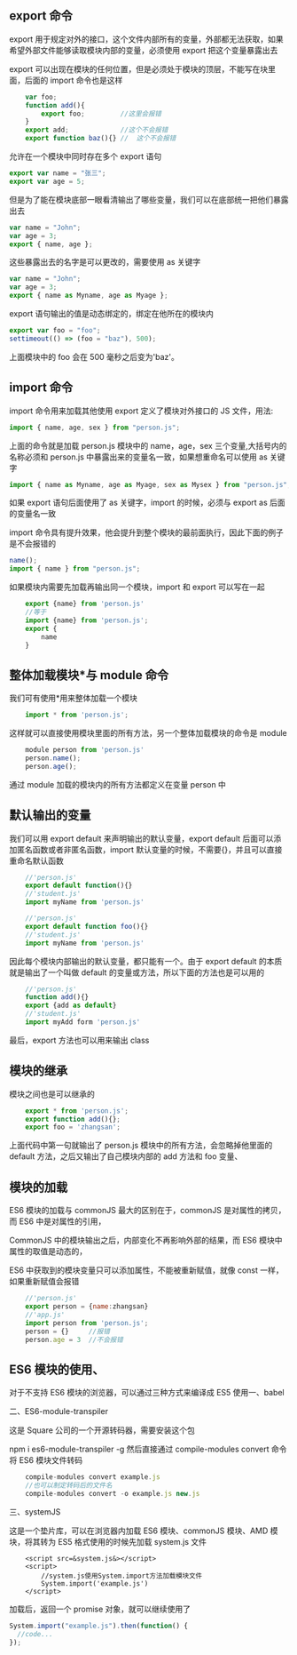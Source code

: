 <!-- # es6 - module 模块 -->

## export 命令

export 用于规定对外的接口，这个文件内部所有的变量，外部都无法获取，如果希望外部文件能够读取模块内部的变量，必须使用 export 把这个变量暴露出去

export 可以出现在模块的任何位置，但是必须处于模块的顶层，不能写在块里面，后面的 import 命令也是这样

```js
    var foo;
    function add(){
        export foo;         //这里会报错
    }
    export add;             //这个不会报错
    export function baz(){} //  这个不会报错
```

允许在一个模块中同时存在多个 export 语句

```js
export var name = "张三";
export var age = 5;
```

但是为了能在模块底部一眼看清输出了哪些变量，我们可以在底部统一把他们暴露出去

```js
var name = "John";
var age = 3;
export { name, age };
```

这些暴露出去的名字是可以更改的，需要使用 as 关键字

```js
var name = "John";
var age = 3;
export { name as Myname, age as Myage };
```

export 语句输出的值是动态绑定的，绑定在他所在的模块内

```js
export var foo = "foo";
settimeout(() => (foo = "baz"), 500);
```

上面模块中的 foo 会在 500 毫秒之后变为'baz'。

## import 命令

import 命令用来加载其他使用 export 定义了模块对外接口的 JS 文件，用法:

```js
import { name, age, sex } from "person.js";
```

上面的命令就是加载 person.js 模块中的 name，age，sex 三个变量,大括号内的名称必须和 person.js 中暴露出来的变量名一致，如果想重命名可以使用 as 关键字

```js
import { name as Myname, age as Myage, sex as Mysex } from "person.js";
```

如果 export 语句后面使用了 as 关键字，import 的时候，必须与 export as 后面的变量名一致

import 命令具有提升效果，他会提升到整个模块的最前面执行，因此下面的例子是不会报错的

```js
name();
import { name } from "person.js";
```

如果模块内需要先加载再输出同一个模块，import 和 export 可以写在一起

```js
    export {name} from 'person.js'
    //等于
    import {name} from 'person.js';
    export {
        name
    }
```

## 整体加载模块\*与 module 命令

我们可有使用\*用来整体加载一个模块

```js
    import * from 'person.js';
```

这样就可以直接使用模块里面的所有方法，另一个整体加载模块的命令是 module

```js
    module person from 'person.js'
    person.name();
    person.age();
```

通过 module 加载的模块内的所有方法都定义在变量 person 中

## 默认输出的变量

我们可以用 export default 来声明输出的默认变量，export default 后面可以添加匿名函数或者非匿名函数，import 默认变量的时候，不需要{}，并且可以直接重命名默认函数

```js
    //'person.js'
    export default function(){}
    //'student.js'
    import myName from 'person.js'

    //'person.js'
    export default function foo(){}
    //'student.js'
    import myName from 'person.js'
```

因此每个模块内部输出的默认变量，都只能有一个。由于 export default 的本质就是输出了一个叫做 default 的变量或方法，所以下面的方法也是可以用的

```js
    //'person.js'
    function add(){}
    export {add as default}
    //'student.js'
    import myAdd form 'person.js'
```

最后，export 方法也可以用来输出 class

## 模块的继承

模块之间也是可以继承的

```js
    export * from 'person.js';
    export function add(){};
    export foo = 'zhangsan';
```

上面代码中第一句就输出了 person.js 模块中的所有方法，会忽略掉他里面的 default 方法，之后又输出了自己模块内部的 add 方法和 foo 变量、

## 模块的加载

ES6 模块的加载与 commonJS 最大的区别在于，commonJS 是对属性的拷贝，而 ES6 中是对属性的引用，

CommonJS 中的模块输出之后，内部变化不再影响外部的结果，而 ES6 模块中属性的取值是动态的，

ES6 中获取到的模块变量只可以添加属性，不能被重新赋值，就像 const 一样，如果重新赋值会报错

```js
    //'person.js'
    export person = {name:zhangsan}
    //'app.js'
    import person from 'person.js';
    person = {}     //报错
    person.age = 3  //不会报错
```

## ES6 模块的使用、

对于不支持 ES6 模块的浏览器，可以通过三种方式来编译成 ES5 使用一、babel

二、ES6-module-transpiler

这是 Square 公司的一个开源转码器，需要安装这个包

npm i es6-module-transpiler -g
然后直接通过 compile-modules convert 命令将 ES6 模块文件转码

```js
    compile-modules convert example.js
    //也可以制定转码后的文件名
    compile-modules convert -o example.js new.js
```

三、systemJS

这是一个垫片库，可以在浏览器内加载 ES6 模块、commonJS 模块、AMD 模块，将其转为 ES5 格式使用的时候先加载 system.js 文件

```
    <script src=&system.js&></script>
    <script>
        //system.js使用System.import方法加载模块文件
        System.import('example.js')
    </script>
```

加载后，返回一个 promise 对象，就可以继续使用了

```js
System.import("example.js").then(function() {
  //code...
});
```
